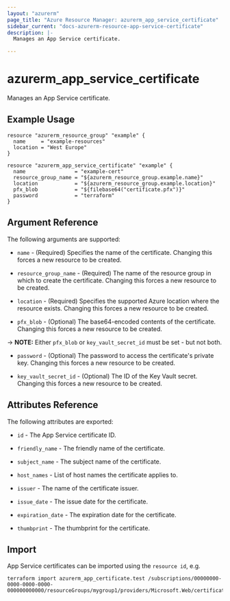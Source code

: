 ```yaml
---
layout: "azurerm"
page_title: "Azure Resource Manager: azurerm_app_service_certificate"
sidebar_current: "docs-azurerm-resource-app-service-certificate"
description: |-
  Manages an App Service certificate.

---
```


# azurerm_app_service_certificate

Manages an App Service certificate.

## Example Usage

```hcl
resource "azurerm_resource_group" "example" {
  name     = "example-resources"
  location = "West Europe"
}

resource "azurerm_app_service_certificate" "example" {
  name                = "example-cert"
  resource_group_name = "${azurerm_resource_group.example.name}"
  location            = "${azurerm_resource_group.example.location}"
  pfx_blob            = "${filebase64("certificate.pfx")}"
  password            = "terraform"
}
```

## Argument Reference

The following arguments are supported:

* `name` - (Required) Specifies the name of the certificate. Changing this forces a new resource to be created.

* `resource_group_name` - (Required) The name of the resource group in which to create the certificate. Changing this forces a new resource to be created.

* `location` - (Required) Specifies the supported Azure location where the resource exists. Changing this forces a new resource to be created.

* `pfx_blob` - (Optional) The base64-encoded contents of the certificate. Changing this forces a new resource to be created.

-> **NOTE:** Either `pfx_blob` or `key_vault_secret_id` must be set - but not both.

* `password` - (Optional) The password to access the certificate's private key. Changing this forces a new resource to be created.

* `key_vault_secret_id` - (Optional) The ID of the Key Vault secret. Changing this forces a new resource to be created.

## Attributes Reference

The following attributes are exported:

* `id` - The App Service certificate ID.

* `friendly_name` - The friendly name of the certificate.

* `subject_name` - The subject name of the certificate.

* `host_names` - List of host names the certificate applies to.

* `issuer` - The name of the certificate issuer.

* `issue_date` - The issue date for the certificate.

* `expiration_date` - The expiration date for the certificate.

* `thumbprint` - The thumbprint for the certificate.

## Import

App Service certificates can be imported using the `resource id`, e.g.

```shell
terraform import azurerm_app_certificate.test /subscriptions/00000000-0000-0000-0000-000000000000/resourceGroups/mygroup1/providers/Microsoft.Web/certificates/certificate1
```
